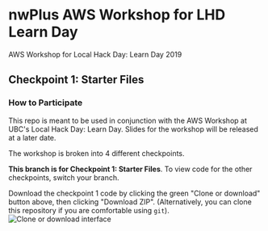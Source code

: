 # nwPlus AWS Workshop for LHD Learn Day

AWS Workshop for Local Hack Day: Learn Day 2019

## Checkpoint 1: Starter Files

### How to Participate

This repo is meant to be used in conjunction with the AWS Workshop at UBC's Local Hack Day: Learn Day. Slides for the workshop will be released at a later date.

The workshop is broken into 4 different checkpoints.

**This branch is for Checkpoint 1: Starter Files**.
To view code for the other checkpoints, switch your branch.

Download the checkpoint 1 code by clicking the green "Clone or download" button above, then clicking "Download ZIP".
(Alternatively, you can clone this repository if you are comfortable using `git`).
![Clone or download interface](https://i.ibb.co/VBYZD9m/Screen-Shot-2019-09-29-at-12-13-25-PM.png)
